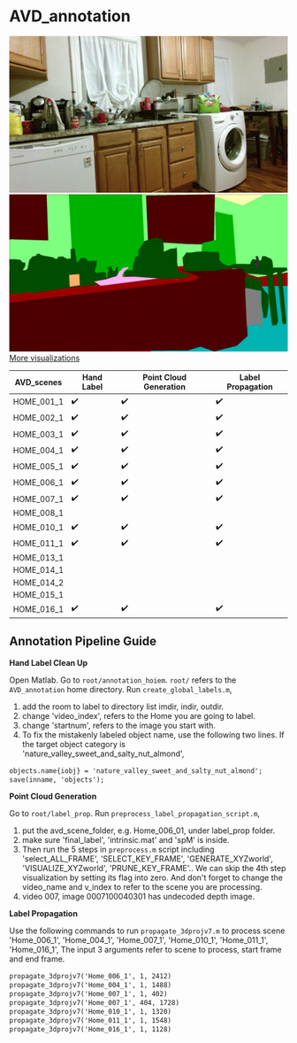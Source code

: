 # AVD_annotation
![Home_004_1](https://github.com/GMU-vision-robotics/AVD_annotation/blob/main/Home_004_1/selected_images/000410000020101.jpg)
![Home_004_1 anno](https://github.com/GMU-vision-robotics/AVD_annotation/blob/main/Home_004_1/vis_anno/000410000020101_anno.jpg)
[More visualizations](https://gmu-vision-robotics.github.io)

| AVD_scenes | Hand Label | Point Cloud Generation | Label Propagation |
|--|--|--|--|
| HOME_001_1  | :heavy_check_mark: | :heavy_check_mark: | :heavy_check_mark:
| HOME_002_1  | :heavy_check_mark: | :heavy_check_mark: | :heavy_check_mark:
| HOME_003_1  | :heavy_check_mark: | :heavy_check_mark: | :heavy_check_mark:
| HOME_004_1  | :heavy_check_mark: | :heavy_check_mark: | :heavy_check_mark:
| HOME_005_1  | :heavy_check_mark: | :heavy_check_mark: | :heavy_check_mark:
| HOME_006_1  | :heavy_check_mark: | :heavy_check_mark: | :heavy_check_mark:
| HOME_007_1  | :heavy_check_mark: | :heavy_check_mark: | :heavy_check_mark:
| HOME_008_1  | 
| HOME_010_1  | :heavy_check_mark: | :heavy_check_mark: | :heavy_check_mark:
| HOME_011_1  | :heavy_check_mark: | :heavy_check_mark: | :heavy_check_mark:
| HOME_013_1  | 
| HOME_014_1  | 
| HOME_014_2  |
| HOME_015_1  | 
| HOME_016_1  | :heavy_check_mark: | :heavy_check_mark: | :heavy_check_mark:

## Annotation Pipeline Guide
**Hand Label Clean Up**

Open Matlab. Go to `root/annotation_hoiem`. `root/` refers to the `AVD_annotation` home directory.
Run `create_global_labels.m`,
1. add the room to label to directory list imdir, indir, outdir.
2. change 'video_index', refers to the Home you are going to label.
3. change 'startnum', refers to the image you start with.
4. To fix the mistakenly labeled object name, use the following two lines.
If the target object category is  'nature_valley_sweet_and_salty_nut_almond',
```
objects.name{iobj} = 'nature_valley_sweet_and_salty_nut_almond';
save(inname, 'objects');
```

**Point Cloud Generation**

Go to `root/label_prop`. Run `preprocess_label_propagation_script.m`,
1. put the avd_scene_folder, e.g. Home_006_01, under label_prop folder.
2. make sure 'final_label', 'intrinsic.mat' and 'spM' is inside.
3. Then run the 5 steps in `preprocess.m` script including  'select_ALL_FRAME', 'SELECT_KEY_FRAME', 'GENERATE_XYZworld', 'VISUALIZE_XYZworld', 'PRUNE_KEY_FRAME'.. We can skip the 4th step visualization by setting its flag into zero.
And don't forget to change the video_name and v_index to refer to the scene you are processing.
4. video 007, image 0007100040301 has undecoded depth image.

**Label Propagation**

Use the following commands to run `propagate_3dprojv7.m` to process scene 'Home_006_1', 'Home_004_1', 'Home_007_1', 'Home_010_1', 'Home_011_1', 'Home_016_1', 
The input 3 arguments refer to scene to process, start frame and end frame.
```
propagate_3dprojv7('Home_006_1', 1, 2412)
propagate_3dprojv7('Home_004_1', 1, 1488)
propagate_3dprojv7('Home_007_1', 1, 402)
propagate_3dprojv7('Home_007_1', 404, 1728)
propagate_3dprojv7('Home_010_1', 1, 1320)
propagate_3dprojv7('Home_011_1', 1, 1548)
propagate_3dprojv7('Home_016_1', 1, 1128)
```

